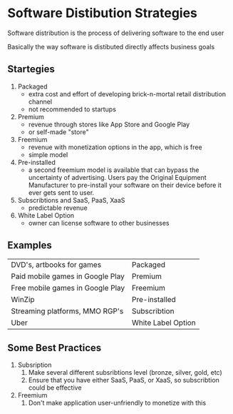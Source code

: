 # Software Distibution Strategies

Software distribution is the process of delivering software to the end user

Basically the way software is distibuted directly affects business goals

## Startegies

1. Packaged
   - extra cost and effort of developing brick-n-mortal retail distribution channel
   - not recommended to startups
2. Premium
   - revenue through stores like App Store and Google Play
   - or self-made "store"
3. Freemium
   - revenue with monetization options in the app, which is free
   - simple model
4. Pre-installed
   - a second freemium model is available that can bypass the uncertainty of advertising. Users pay the Original Equipment Manufacturer to pre-install your software on their device before it ever gets sent to user.
5. Subscribtions and SaaS, PaaS, XaaS
   - predictable revenue
6. White Label Option
   - owner can license software to other businesses

## Examples

|||
|-|-|
| DVD's, artbooks for games | Packaged |
| Paid mobile games in Google Play | Premium |
| Free mobile games in Google Play | Freemium |
| WinZip | Pre-installed |
| Streaming platforms, MMO RGP's | Subscribtion |
| Uber | White Label Option |

## Some Best Practices

1. Subsription
   1. Make several different subsribtions level (bronze, silver, gold, etc)
   2. Ensure that you have either SaaS, PaaS, or XaaS, so subscribtion could be effective
2. Freemium
   1. Don't make application user-unfriendly to monetize with this